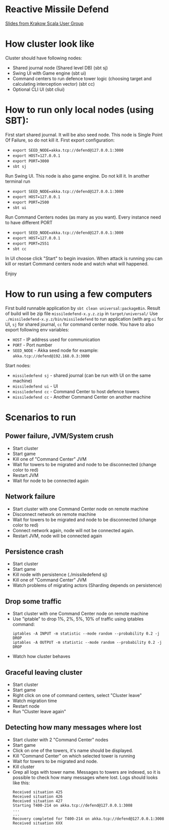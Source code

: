 # Reactive Missile Defend

[Slides from Krakow Scala User Group](https://rawgit.com/otrebski/reactive-missile-defend/master/doc/reactivemissledefend.html#slide-0)
# How cluster look like #
Cluster should have following nodes:

* Shared journal node (Shared level DB) (sbt sj)
* Swing UI with Game engine (sbt ui)
* Command centers to run defence tower logic (choosing target and calculating interception vector) (sbt cc)
* Optional CLI UI (sbt cliui)

# How to run only local nodes (using SBT): #
First start shared journal. It will be also seed node. This node is Single Point Of Failure, so do not kill it. First export configuration:

* ```export SEED_NODE=akka.tcp://defend@127.0.0.1:3000```
* ```export HOST=127.0.0.1```
* ```export PORT=3000```
* ```sbt sj```

Run Swing UI. This node is also game engine. Do not kill it. In another terminal run

* ```export SEED_NODE=akka.tcp://defend@127.0.0.1:3000```
* ```export HOST=127.0.0.1```
* ```export PORT=2500```
* ```sbt ui```

Run Command Centers nodes (as many as you want). Every instance need to have different PORT

* ```export SEED_NODE=akka.tcp://defend@127.0.0.1:3000```
* ```export HOST=127.0.0.1```
* ```export PORT=2551```
* ```sbt cc```

In UI choose click "Start" to begin invasion. When attack is running you can kill or restart Command centers node and watch what will happened.

Enjoy

# How to run using a few computers

First build runnable application by ```sbt clean universal:packageBin```. Result of build will be zip file ```missiledefend-x.y.z.zip``` in ```target/universal/```
Use ```./missiledefend-x.y.z/bin/missiledefend``` to run application (with arg ```ui``` for UI, ```sj``` for shared journal, ```cc``` for command center node.
You have to also export following env variables:

 * ```HOST``` - IP address used for communication
 * ```PORT``` - Port number
 * ```SEED_NODE``` - Akka seed node for example: ```akka.tcp://defend@192.168.0.3:3000```

Start nodes:

 * ```missiledefend sj``` - shared journal (can be run with UI on the same machine)
 * ```missiledefend ui``` - UI
 * ```missiledefend cc``` - Command Center to host defence towers
 * ```missiledefend cc``` - Another Command Center on another machine

# Scenarios to run

## Power failure, JVM/System crush
* Start cluster
* Start game
* Kill one of "Command Center" JVM
* Wait for towers to be migrated and node to be disconnected (change color to red)
* Restart JVM
* Wait for node to be connected again


## Network failure
* Start cluster with one Command Center node on remote machine
* Disconnect network on remote machine
* Wait for towers to be migrated and node to be disconnected (change color to red)
* Connect network again, node will not be connected again.
* Restart JVM, node will be connected again

## Persistence crash
* Start cluster
* Start game
* Kill node with persistence (./missiledefend sj)
* Kill one of "Command Center" JVM
* Watch problems of migrating actors (Sharding depends on persistence)

## Drop some traffic
* Start cluster with one Command Center node on remote machine
* Use "iptable" to drop 1%, 2%, 5%, 10% of traffic using iptables command:
   ``` 
   iptables -A INPUT -m statistic --mode random --probability 0.2 -j DROP 
   iptables -A OUTPUT -m statistic --mode random --probability 0.2 -j DROP 
   ```
* Watch how cluster behaves
   
## Graceful leaving cluster
* Start cluster
* Start game
* Right click on one of command centers, select "Cluster leave"
* Watch migration time
* Restart node
* Run "Cluster leave again"
   
   
## Detecting how many messages where lost
* Start cluster with 2 "Command Center" nodes
* Start game
* Click on one of the towers, it's name should be displayed.
* Kill "Command Center" on which selected tower is running
* Wait for towers to be migrated and node.
* Kill cluster
* Grep all logs with tower name. Messages to towers are indexed, so it is possible to check how many messages where lost. Logs should looks like this:
  ```
  Received situation 425
  Received situation 426
  Received situation 427
  Starting T400-214 on akka.tcp://defend@127.0.0.1:3008
  ...
  ...
  Recovery completed for T400-214 on akka.tcp://defend@127.0.0.1:3008
  Received situation XXX
  ```
  
  
  